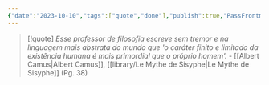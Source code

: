 ```yaml
---
{"date":"2023-10-10","tags":["quote","done"],"publish":true,"PassFrontmatter":true}
---
```


> [!quote] *Esse professor de filosofia escreve sem tremor e na linguagem mais abstrata do mundo que 'o caráter finito e limitado da existência humana é mais primordial que o próprio homem'.*
> \- [[Albert Camus\|Albert Camus]], [[library/Le Mythe de Sisyphe\|Le Mythe de Sisyphe]] (Pg. 38)

